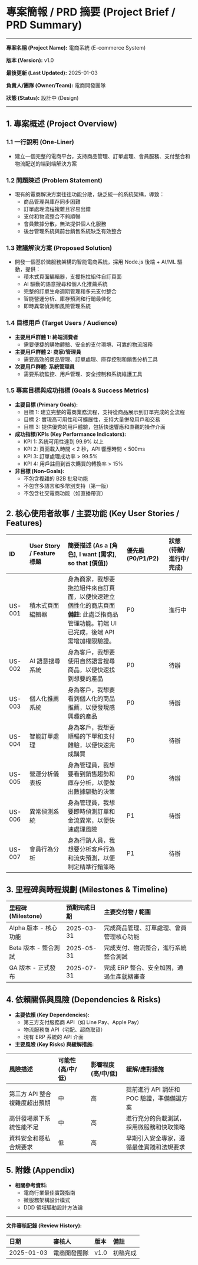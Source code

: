 # 專案簡報 / PRD 摘要 (Project Brief / PRD Summary)

---

**專案名稱 (Project Name):** 電商系統 (E-commerce System)

**版本 (Version):** v1.0

**最後更新 (Last Updated):** 2025-01-03

**負責人/團隊 (Owner/Team):** 電商開發團隊

**狀態 (Status):** 設計中 (Design)

---

## 1. 專案概述 (Project Overview)

### 1.1 一行說明 (One-Liner)
*   建立一個完整的電商平台，支持商品管理、訂單處理、會員服務、支付整合和物流配送的端到端解決方案

### 1.2 問題陳述 (Problem Statement)
*   現有的電商解決方案往往功能分散，缺乏統一的系統架構，導致：
    *   商品管理與庫存同步困難
    *   訂單處理流程複雜且容易出錯
    *   支付和物流整合不夠順暢
    *   會員數據分散，無法提供個人化服務
    *   後台管理系統與前台銷售系統缺乏有效整合

### 1.3 建議解決方案 (Proposed Solution)
*   開發一個基於微服務架構的智能電商系統，採用 Node.js 後端 + AI/ML 驅動，提供：
    *   積木式頁面編輯器，支援拖拉組件自訂頁面
    *   AI 驅動的語意搜尋和個人化推薦系統
    *   完整的訂單生命週期管理和多元支付整合
    *   智能營運分析、庫存預測和行銷最佳化
    *   即時異常偵測和風險管理系統

### 1.4 目標用戶 (Target Users / Audience)
*   **主要用戶群體 1: 終端消費者**
    *   需要便捷的購物體驗、安全的支付環境、可靠的物流服務
*   **主要用戶群體 2: 商家/管理員**
    *   需要高效的商品管理、訂單處理、庫存控制和銷售分析工具
*   **次要用戶群體: 系統管理員**
    *   需要系統監控、用戶管理、安全控制和系統維護工具

### 1.5 專案目標與成功指標 (Goals & Success Metrics)
*   **主要目標 (Primary Goals):**
    *   目標 1: 建立完整的電商業務流程，支持從商品展示到訂單完成的全流程
    *   目標 2: 實現高可用性和可擴展性，支持大量併發用戶和交易
    *   目標 3: 提供優秀的用戶體驗，包括快速響應和直觀的操作介面
*   **成功指標/KPIs (Key Performance Indicators):**
    *   KPI 1: 系統可用性達到 99.9% 以上
    *   KPI 2: 頁面載入時間 < 2 秒，API 響應時間 < 500ms
    *   KPI 3: 訂單處理成功率 > 99.5%
    *   KPI 4: 用戶註冊到首次購買的轉換率 > 15%
*   **非目標 (Non-Goals):**
    *   不包含複雜的 B2B 批發功能
    *   不包含多語言和多幣別支持（第一版）
    *   不包含社交電商功能（如直播帶貨）

## 2. 核心使用者故事 / 主要功能 (Key User Stories / Features)

| ID | User Story / Feature 標題 | 簡要描述 (As a [角色], I want [需求], so that [價值]) | 優先級 (P0/P1/P2) | 狀態 (待辦/進行中/完成) |
| :-------- | :-------------------------------------------- | :------------------------------------------------------------------------------------------------------------------- | :---------------- | :-------------------- |
| US-001 | 積木式頁面編輯器 | 身為商家，我想要拖拉組件來自訂頁面，以便快速建立個性化的商店頁面<br>**備註**: 此處泛指商品管理功能。前端 UI 已完成，後端 API 需增加權限驗證。 | P0 | 進行中 |
| US-002 | AI 語意搜尋系統 | 身為客戶，我想要使用自然語言搜尋商品，以便快速找到想要的產品 | P0 | 待辦 |
| US-003 | 個人化推薦系統 | 身為客戶，我想要看到個人化的商品推薦，以便發現感興趣的產品 | P0 | 待辦 |
| US-004 | 智能訂單處理 | 身為客戶，我想要順暢的下單和支付體驗，以便快速完成購買 | P0 | 待辦 |
| US-005 | 營運分析儀表板 | 身為管理員，我想要看到銷售趨勢和庫存分析，以便做出數據驅動的決策 | P0 | 待辦 |
| US-006 | 異常偵測系統 | 身為管理員，我想要即時偵測訂單和金流異常，以便快速處理風險 | P1 | 待辦 |
| US-007 | 會員行為分析 | 身為行銷人員，我想要分析客戶行為和流失預測，以便制定精準行銷策略 | P1 | 待辦 |

## 3. 里程碑與時程規劃 (Milestones & Timeline)

| 里程碑 (Milestone) | 預期完成日期 | 主要交付物 / 範圍 |
| :------------------------- | :----------- | :------------------------------------------------ |
| Alpha 版本 - 核心功能 | 2025-03-31 | 完成商品管理、訂單處理、會員管理核心功能 |
| Beta 版本 - 整合測試 | 2025-05-31 | 完成支付、物流整合，進行系統整合測試 |
| GA 版本 - 正式發布 | 2025-07-31 | 完成 ERP 整合、安全加固，通過生產就緒審查 |

## 4. 依賴關係與風險 (Dependencies & Risks)

*   **主要依賴 (Key Dependencies):**
    *   第三方支付服務商 API（如 Line Pay、Apple Pay）
    *   物流服務商 API（宅配、超商取貨）
    *   現有 ERP 系統的 API 介面
*   **主要風險 (Key Risks) 與緩解措施:**

| 風險描述 | 可能性 (高/中/低) | 影響程度 (高/中/低) | 緩解/應對措施 |
| :--------------------------------------- | :---------------- | :---------------- | :---------------------------------------------- |
| 第三方 API 整合複雜度超出預期 | 中 | 高 | 提前進行 API 調研和 POC 驗證，準備備選方案 |
| 高併發場景下系統性能不足 | 中 | 高 | 進行充分的負載測試，採用微服務和快取策略 |
| 資料安全和隱私合規要求 | 低 | 高 | 早期引入安全專家，遵循最佳實踐和法規要求 |

## 5. 附錄 (Appendix)

*   **相關參考資料:**
    *   電商行業最佳實踐指南
    *   微服務架構設計模式
    *   DDD 領域驅動設計方法論

---
**文件審核記錄 (Review History):**

| 日期 | 審核人 | 版本 | 備註 |
| :--------- | :--------- | :--- | :------- |
| 2025-01-03 | 電商開發團隊 | v1.0 | 初稿完成 |